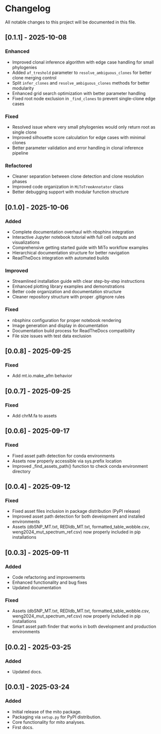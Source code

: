 # Changelog

All notable changes to this project will be documented in this file.

## [0.1.1] - 2025-10-08
### Enhanced
- Improved clonal inference algorithm with edge case handling for small phylogenies
- Added `af_treshold` parameter to `resolve_ambiguous_clones` for better clone merging control
- Split `infer_clones` and `resolve_ambiguous_clones` methods for better modularity
- Enhanced grid search optimization with better parameter handling
- Fixed root node exclusion in `_find_clones` to prevent single-clone edge cases

### Fixed
- Resolved issue where very small phylogenies would only return root as single clone
- Improved silhouette score calculation for edge cases with minimal clones
- Better parameter validation and error handling in clonal inference pipeline

### Refactored
- Cleaner separation between clone detection and clone resolution phases
- Improved code organization in `MiToTreeAnnotator` class
- Better debugging support with modular function structure

## [0.1.0] - 2025-10-06
### Added
- Complete documentation overhaul with nbsphinx integration
- Interactive Jupyter notebook tutorial with full cell outputs and visualizations
- Comprehensive getting started guide with MiTo workflow examples
- Hierarchical documentation structure for better navigation
- ReadTheDocs integration with automated builds

### Improved
- Streamlined installation guide with clear step-by-step instructions
- Enhanced plotting library examples and demonstrations
- Better code organization and documentation structure
- Cleaner repository structure with proper .gitignore rules

### Fixed
- nbsphinx configuration for proper notebook rendering
- Image generation and display in documentation
- Documentation build process for ReadTheDocs compatibility
- File size issues with test data exclusion

## [0.0.8] - 2025-09-25
### Fixed
- Add mt.io.make_afm behavior

## [0.0.7] - 2025-09-25
### Fixed
- Add chrM.fa to assets

## [0.0.6] - 2025-09-17
### Fixed
- Fixed asset path detection for conda environments
- Assets now properly accessible via sys.prefix location
- Improved _find_assets_path() function to check conda environment directory

## [0.0.4] - 2025-09-12
### Fixed
- Fixed asset files inclusion in package distribution (PyPI release)
- Improved asset path detection for both development and installed environments
- Assets (dbSNP_MT.txt, REDIdb_MT.txt, formatted_table_wobble.csv, weng2024_mut_spectrum_ref.csv) now properly included in pip installations

## [0.0.3] - 2025-09-11
### Added
- Code refactoring and improvements
- Enhanced functionality and bug fixes
- Updated documentation

### Fixed
- Assets (dbSNP_MT.txt, REDIdb_MT.txt, formatted_table_wobble.csv, weng2024_mut_spectrum_ref.csv) now properly included in pip installations
- Smart asset path finder that works in both development and production environments

## [0.0.2] - 2025-03-25
### Added
- Updated docs.

## [0.0.1] - 2025-03-24
### Added
- Initial release of the mito package.
- Packaging via `setup.py` for PyPI distribution.
- Core functionality for mito analyses.
- First docs.

